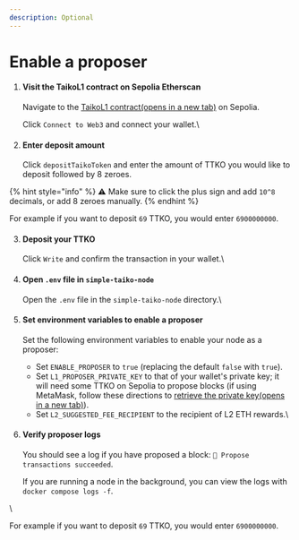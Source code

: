 ```yaml
---
description: Optional
---
```


# Enable a proposer

1.  #### Visit the TaikoL1 contract on Sepolia Etherscan

    Navigate to the [TaikoL1 contract(opens in a new tab)](https://sepolia.etherscan.io/address/0x6375394335f34848b850114b66A49D6F47f2cdA8#writeProxyContract) on Sepolia.

    Click `Connect to Web3` and connect your wallet.\

2.  #### Enter deposit amount

    Click `depositTaikoToken` and enter the amount of TTKO you would like to deposit followed by 8 zeroes.

{% hint style="info" %}
⚠️ Make sure to click the plus sign and add `10^8` decimals, or add 8 zeroes manually.
{% endhint %}

For example if you want to deposit `69` TTKO, you would enter `6900000000`.

3.  #### Deposit your TTKO

    Click `Write` and confirm the transaction in your wallet.\

4.  #### Open `.env` file in `simple-taiko-node`

    Open the `.env` file in the `simple-taiko-node` directory.\

5.  #### Set environment variables to enable a proposer

    Set the following environment variables to enable your node as a proposer:

    * Set `ENABLE_PROPOSER` to `true` (replacing the default `false` with `true`).
    * Set `L1_PROPOSER_PRIVATE_KEY` to that of your wallet's private key; it will need some TTKO on Sepolia to propose blocks (if using MetaMask, follow these directions to [retrieve the private key(opens in a new tab)](https://metamask.zendesk.com/hc/en-us/articles/360015289632-How-to-export-an-account-s-private-key)).
    * Set `L2_SUGGESTED_FEE_RECIPIENT` to the recipient of L2 ETH rewards.\

6.  #### Verify proposer logs

    You should see a log if you have proposed a block: `📝 Propose transactions succeeded`.

    If you are running a node in the background, you can view the logs with `docker compose logs -f`.

\


For example if you want to deposit `69` TTKO, you would enter `6900000000`.

